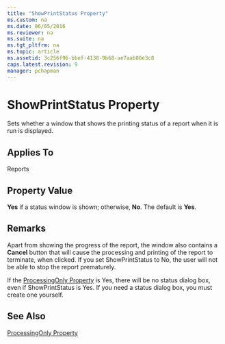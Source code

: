 ```yaml
---
title: "ShowPrintStatus Property"
ms.custom: na
ms.date: 06/05/2016
ms.reviewer: na
ms.suite: na
ms.tgt_pltfrm: na
ms.topic: article
ms.assetid: 3c256f96-bbef-4138-9b68-ae7aab80e3c8
caps.latest.revision: 9
manager: pchapman
---
```

# ShowPrintStatus Property
Sets whether a window that shows the printing status of a report when it is run is displayed.  
  
## Applies To  
 Reports  
  
## Property Value  
 **Yes** if a status window is shown; otherwise, **No**. The default is **Yes**.  
  
## Remarks  
 Apart from showing the progress of the report, the window also contains a **Cancel** button that will cause the processing and printing of the report to terminate, when clicked. If you set ShowPrintStatus to No, the user will not be able to stop the report prematurely.  
  
 If the [ProcessingOnly Property](../dynamics-nav/ProcessingOnly-Property.md) is Yes, there will be no status dialog box, even if ShowPrintStatus is Yes. If you need a status dialog box, you must create one yourself.  
  
## See Also  
 [ProcessingOnly Property](../dynamics-nav/ProcessingOnly-Property.md)